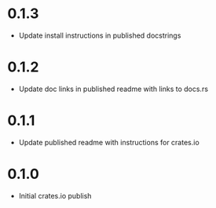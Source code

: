 # 0.1.3

- Update install instructions in published docstrings

# 0.1.2

- Update doc links in published readme with links to docs.rs

# 0.1.1

- Update published readme with instructions for crates.io

# 0.1.0

- Initial crates.io publish